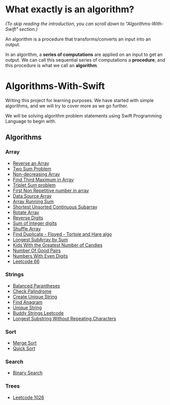 # What exactly is an algorithm? 
*(To skip reading the introduction, you can scroll down to "Algorithms-With-Swift" section.)*

An algorithm is a procedure that transforms/converts an input into an output.

In an algorithm, a **series of computations** are applied on an input to get an output. We can call this sequential series of computations a **procedure**, and this procedure is what we call an **algorithm**.

# Algorithms-With-Swift
Writing this project for learning purposes. We have started with simple algorithms, and we will try to cover more as we go further.

We will be solving algorithm problem statements using Swift Programming Language to begin with.

## Algorithms

### Array

- [Reverse an Array](Array/ReverseArray.swift)
- [Two Sum Problem](Array/TwoSumProblem.swift)
- [Non-decreasing Array](Array/NonDecreasingArrayWithOneChange.swift)
- [Find Third Maximum in Array](Array/FindThirdMax.swift)
- [Triplet Sum problem](Array/FindTriplet.swift)
- [First Non Repetitive number in array](Array/FirstNonRepetitiveNumber.swift)
- [Data Source Array](Array/DataSourceArray.swift)
- [Array Running Sum](Array/RunningSum.swift)
- [Shortest Unsorted Continuous Subarray](Array/ContinuousUnsortedSubarray.swift)
- [Rotate Array](Array/RotateArray.swift)
- [Reverse Digits](Array/ReverseDigits.swift)
- [Sum of Integer digits](Array/SumOfDigits.swift)
- [Shuffle Array](Array/ShuffleArray.swift)
- [Find Duplicate - Floyed - Tortoie and Hare algo ](Array/FloyedTortoieAndHareDuplicateDetection.swift)
- [Longest SubArray by Sum](Array/LongestSubarrayBySum.swift)
- [Kids With the Greatest Number of Candies](Array/KidsWithCandies.swift)
- [Number Of Good Pairs](Array/NumberOfGoodPairs.swift)
- [Numbers With Even Digits](Array/NumbersWithEvenDigits.swift)
- [Leetcode 66](Array/LeetCode66.swift)


### Strings

- [Balanced Parantheses](String/Balance_Parantheses.swift)
- [Check Palindrome](String/check_palindrome.swift)
- [Create Unique String](String/Create_Unique_string.swift)
- [Find Anagram](String/find_anagram.swift)
- [Unique String](String/Unique_string.swift)
- [Buddy Strings Leetcode](String/BuddyStrings.swift)
- [Longest Substring Without Repeating Characters](String/longestSubstringWithoutRepeatingCharacters.swift)

### Sort

- [Merge Sort](Sort/merge_sort.swift)
- [Quick Sort](Sort/quick_sort.swift)

### Search

- [Binary Search](Search/BinarySearch.swift)

### Trees

- [Leetcode 1026](Trees/MaxDiffBetweenNodeAndAncestor.swift)



